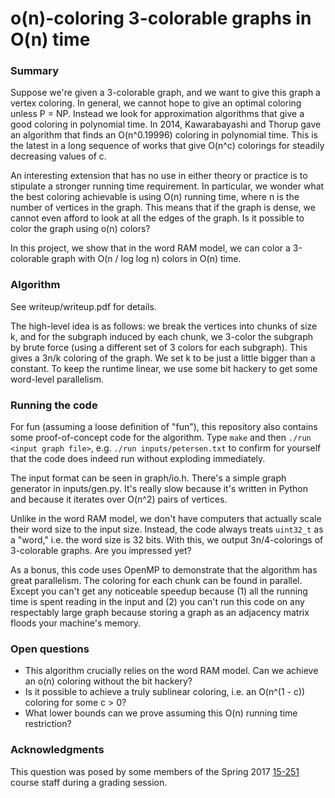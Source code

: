 # o(n)-coloring 3-colorable graphs in O(n) time

### Summary

Suppose we're given a 3-colorable graph, and we want to give this graph a vertex
coloring. In general, we cannot hope to give an optimal coloring unless P = NP.
Instead we look for approximation algorithms that give a good coloring in
polynomial time. In 2014, Kawarabayashi and Thorup gave an algorithm that finds
an O(n^0.19996) coloring in polynomial time. This is the latest in a long
sequence of works that give O(n^c) colorings for steadily decreasing values of
c.

An interesting extension that has no use in either theory or practice is
to stipulate a stronger running time requirement. In particular, we wonder what
the best coloring achievable is using O(n) running time, where n is the number
of vertices in the graph. This means that if the graph is dense, we cannot even
afford to look at all the edges of the graph. Is it possible to color the graph
using o(n) colors?

In this project, we show that in the word RAM model, we can color a 3-colorable
graph with O(n / log log n) colors in O(n) time.

### Algorithm

See writeup/writeup.pdf for details.

The high-level idea is as follows: we break the vertices into chunks of size k,
and for the subgraph induced by each chunk, we 3-color the subgraph by brute
force (using a different set of 3 colors for each subgraph). This gives a 3n/k
coloring of the graph. We set k to be just a little bigger than a constant. To
keep the runtime linear, we use some bit hackery to get some word-level
parallelism.

### Running the code

For fun (assuming a loose definition of "fun"), this repository also contains
some proof-of-concept code for the algorithm. Type `make` and then `./run <input
graph file>`, e.g. `./run inputs/petersen.txt` to confirm for yourself that the
code does indeed run without exploding immediately.

The input format can be seen in graph/io.h. There's a simple graph generator in
inputs/gen.py. It's really slow because it's written in Python and because it iterates over
O(n^2) pairs of vertices.

Unlike in the word RAM model, we don't have computers that actually scale their
word size to the input size. Instead, the code always treats `uint32_t` as a
"word," i.e. the word size is 32 bits. With this, we output 3n/4-colorings
of 3-colorable graphs. Are you impressed yet?

As a bonus, this code uses OpenMP to demonstrate that the algorithm has great
parallelism. The coloring for each chunk can be found in parallel. Except you
can't get any noticeable speedup because (1) all the running time is spent
reading in the input and (2) you can't run this code on any respectably large
graph because storing a graph as an adjacency matrix floods your machine's
memory.

### Open questions

* This algorithm crucially relies on the word RAM model. Can we achieve an o(n)
  coloring without the bit hackery?
* Is it possible to achieve a truly sublinear coloring, i.e. an O(n^(1 - c))
  coloring for some c > 0?
* What lower bounds can we prove assuming this O(n) running time restriction?

### Acknowledgments

This question was posed by some members of the Spring 2017
[15-251](http://www.cs.cmu.edu/~./15251/) course staff during a grading session.
